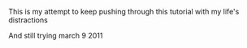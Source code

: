 This is my attempt to keep pushing through this tutorial with my life's distractions


And still trying march 9 2011